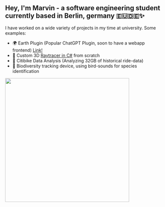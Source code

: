 ## Hey, I'm Marvin - a software engineering student currently based in Berlin, germany 🇪🇺🇩🇪✨

I have worked on a wide variety of projects in my time at university.
Some examples:

- 🌍 Earth Plugin (Popular ChatGPT Plugin, soon to have a webapp frontend) [Link!](https://earth-plugin.com)
- 🌈 Custom 3D [Raytracer in C#](https://github.com/MuellerMarvin/RayTracer-in-CSharp) from scratch
- 🚴 Citibike Data Analysis (Analyzing 32GB of historical ride-data)
- 🦜 Biodiversity tracking device, using bird-sounds for species identification


<img src="https://wakatime.com/share/@1d3a6af6-640d-4ea2-b7bb-3ce2ad50e78a/5b9bf3cf-63c1-4a30-b341-6e077ac0186c.svg" height="400px"/>
